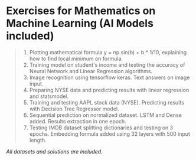 # Exercises for Mathematics on Machine Learning (AI Models included)

> 1. Plotting mathematical formula y = np.sin(b) + b * 1/10, explaining how to find local minimum on formula.
> 2. Training model on student's income and testing the accuracy of Neural Network and Linear Regression algorithms.
> 3. Image recognition using tensorflow keras. Text answers on image input.
> 4. Preparing NYSE data and predicting results with linear regression and statsmodel.
> 5. Training and testing AAPL stock data (NYSE). Predicting results with Decision Tree Regressor model.
> 6. Sequential prediction on normalized dataset. LSTM and Dense added. Results extraction in one epoch.
> 7. Testing IMDB dataset splitting dictionaries and testing on 3 epochs. Embedding formula added using 32 layers with 500 input length.


*All datasets and solutions are included.*
